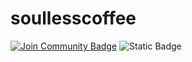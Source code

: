 # soullesscoffee
<a href="https://discord.gg/ZSUpv25GRz"><img src="https://img.shields.io/discord/733027681184251937.logo=discord?style=flat&label=Join%20Community&color=7289DA" alt="Join Community Badge"/></a>
<img alt="Static Badge" src="https://img.shields.io/badge/build-passing-brightgreen?logo=discord&color=%23546546">

